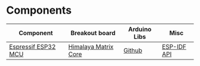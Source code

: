 # Components

| Component                             | Breakout board             | Arduino Libs | Misc             |
| ---                                   | ---                        | ---          | ---              |
| [Espressif ESP32 MCU][1]              | [Himalaya Matrix Core][2]  | [Github][4]  | [ESP-IDF API][3] |



[1]:https://www.espressif.com/en/products/hardware/esp32/overview
[2]:https://eckstein-shop.de/HIMALAYA-Matrix-Core-ESP32-Entwicklerboard-mit-ESP32-Bit-WiFi-Bluetooth-IoT-DEV-Board
[3]:https://docs.espressif.com/projects/esp-idf/en/latest/
[4]:https://github.com/espressif/arduino-esp32
